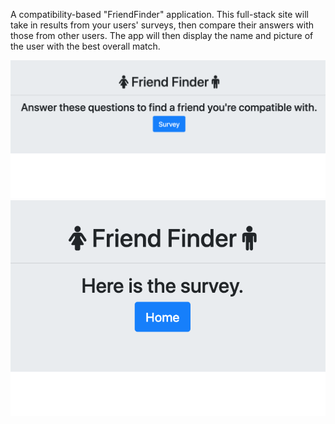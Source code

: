 A compatibility-based "FriendFinder" application. This full-stack site will take in results from your users' surveys, then compare their answers with those from other users. The app will then display the name and picture of the user with the best overall match.

<img src= "app/public/ff1.png">

<img src= "app/public/ff2.png">
